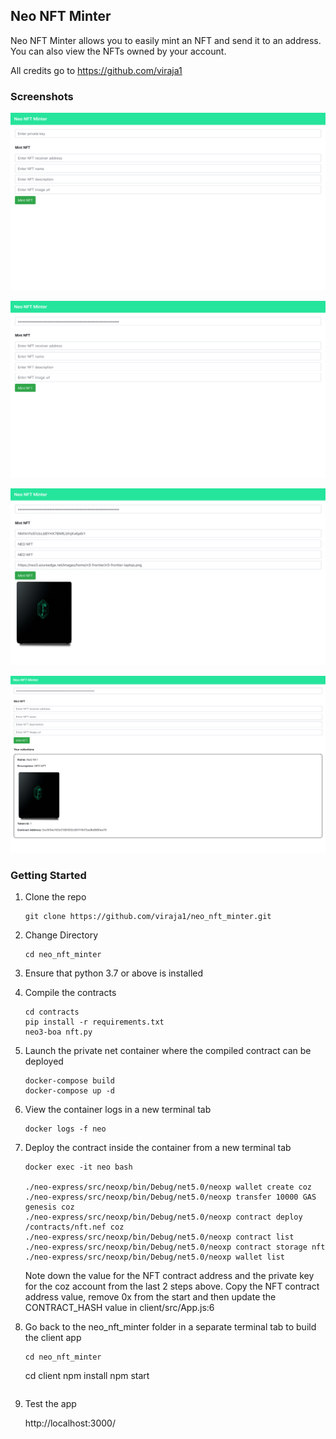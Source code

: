 ## Neo NFT Minter
Neo NFT Minter allows you to easily mint an NFT and send it to an address. 
You can also view the NFTs owned by your account.

All credits go to https://github.com/viraja1

### Screenshots
![](screenshots/neo_nft_1.png)

![](screenshots/neo_nft_2.png)

![](screenshots/neo_nft_3.png)

![](screenshots/neo_nft_4.png)

### Getting Started

1) Clone the repo

   ```
   git clone https://github.com/viraja1/neo_nft_minter.git 
   ```
   
2) Change Directory

   ```
   cd neo_nft_minter
   ```
   
3) Ensure that python 3.7 or above is installed

4) Compile the contracts

   ```
   cd contracts
   pip install -r requirements.txt
   neo3-boa nft.py
   ```
   
5) Launch the private net container where the compiled contract can be deployed

   ```
   docker-compose build
   docker-compose up -d
   ```
   
6) View the container logs in a new terminal tab

   ```
   docker logs -f neo
   ```
   
7) Deploy the contract inside the container from a new terminal tab

   ```
   docker exec -it neo bash
   
   ./neo-express/src/neoxp/bin/Debug/net5.0/neoxp wallet create coz
   ./neo-express/src/neoxp/bin/Debug/net5.0/neoxp transfer 10000 GAS genesis coz
   ./neo-express/src/neoxp/bin/Debug/net5.0/neoxp contract deploy /contracts/nft.nef coz
   ./neo-express/src/neoxp/bin/Debug/net5.0/neoxp contract list
   ./neo-express/src/neoxp/bin/Debug/net5.0/neoxp contract storage nft
   ./neo-express/src/neoxp/bin/Debug/net5.0/neoxp wallet list
   ```
   
   Note down the value for the NFT contract address and the private key for the coz account from the last 2 steps above.
   Copy the NFT contract address value, remove 0x from the start and then update the CONTRACT_HASH value in client/src/App.js:6
   
8) Go back to the neo_nft_minter folder in a separate terminal tab to build the client app
   ```
   cd neo_nft_minter
   ```
  
   cd client
   npm install
   npm start 
   ```
   
9) Test the app
   
   http://localhost:3000/ 
